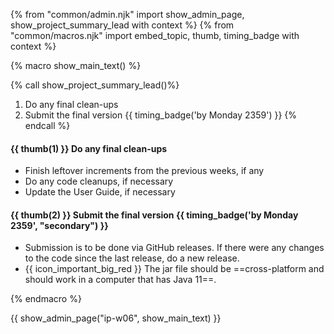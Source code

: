 {% from "common/admin.njk" import show_admin_page, show_project_summary_lead with context %}
{% from "common/macros.njk" import embed_topic, thumb, timing_badge with context %}

{% macro show_main_text() %}
<div id="main">

{% call show_project_summary_lead()%}
1. Do any final clean-ups
1. Submit the final version {{ timing_badge('by Monday 2359') }}
{% endcall %}
<div id="body">

#### {{ thumb(1) }} Do any final clean-ups

* Finish leftover increments from the previous weeks, if any
* Do any code cleanups, if necessary
* Update the User Guide, if necessary

#### {{ thumb(2) }} Submit the final version {{ timing_badge('by Monday 2359', "secondary") }}

* Submission is to be done via GitHub releases. If there were any changes to the code since the last release, do a new release.
* {{ icon_important_big_red }} The jar file should be ==cross-platform and should work in a computer that has Java 11==.

</div>
</div>
{% endmacro %}

{{ show_admin_page("ip-w06", show_main_text) }}